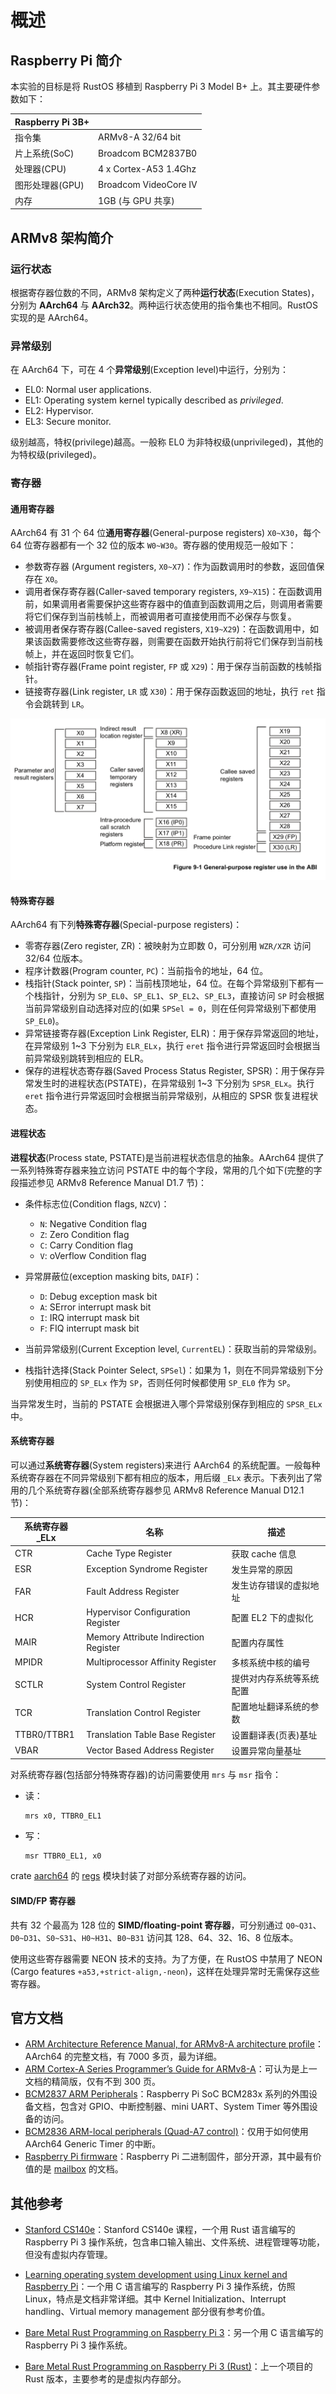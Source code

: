 # 概述

## Raspberry Pi 简介

本实验的目标是将 RustOS 移植到 Raspberry Pi 3 Model B+ 上。其主要硬件参数如下：

| Raspberry Pi 3B+ | |
|-------|---------|
| 指令集 | ARMv8-A 32/64 bit |
| 片上系统(SoC) | Broadcom BCM2837B0 |
| 处理器(CPU) | 4 x Cortex-A53 1.4Ghz |
| 图形处理器(GPU) | Broadcom VideoCore IV |
| 内存 | 1GB (与 GPU 共享) |

## ARMv8 架构简介

### 运行状态

根据寄存器位数的不同，ARMv8 架构定义了两种**运行状态**(Execution States)，分别为 **AArch64** 与 **AArch32**。两种运行状态使用的指令集也不相同。RustOS 实现的是 AArch64。

### 异常级别

在 AArch64 下，可在 4 个**异常级别**(Exception level)中运行，分别为：

* EL0: Normal user applications.
* EL1: Operating system kernel typically described as *privileged*.
* EL2: Hypervisor.
* EL3: Secure monitor.

级别越高，特权(privilege)越高。一般称 EL0 为非特权级(unprivileged)，其他的为特权级(privileged)。

### 寄存器

#### 通用寄存器

AArch64 有 31 个 64 位**通用寄存器**(General-purpose registers) `X0~X30`，每个 64 位寄存器都有一个 32 位的版本 `W0~W30`。寄存器的使用规范一般如下：

* 参数寄存器 (Argument registers, `X0~X7`)：作为函数调用时的参数，返回值保存在 `X0`。
* 调用者保存寄存器(Caller-saved temporary registers, `X9~X15`)：在函数调用前，如果调用者需要保护这些寄存器中的值直到函数调用之后，则调用者需要将它们保存到当前栈帧上，而被调用者可直接使用而不必保存与恢复。
* 被调用者保存寄存器(Callee-saved registers, `X19~X29`)：在函数调用中，如果该函数需要修改这些寄存器，则需要在函数开始执行前将它们保存到当前栈帧上，并在返回时恢复它们。
* 帧指针寄存器(Frame point register, `FP` 或 `X29`)：用于保存当前函数的栈帧指针。
* 链接寄存器(Link register, `LR` 或 `X30`)：用于保存函数返回的地址，执行 `ret` 指令会跳转到 `LR`。

![](img/general-register.png)

#### 特殊寄存器

AArch64 有下列**特殊寄存器**(Special-purpose registers)：

* 零寄存器(Zero register, ZR)：被映射为立即数 0，可分别用 `WZR/XZR` 访问 32/64 位版本。
* 程序计数器(Program counter, `PC`)：当前指令的地址，64 位。
* 栈指针(Stack pointer, `SP`)：当前栈顶地址，64 位。在每个异常级别下都有一个栈指针，分别为 `SP_EL0`、`SP_EL1`、`SP_EL2`、`SP_EL3`，直接访问 `SP` 时会根据当前异常级别自动选择对应的(如果 `SPSel = 0`，则在任何异常级别下都使用 `SP_EL0`)。
* 异常链接寄存器(Exception Link Register, ELR)：用于保存异常返回的地址，在异常级别 1~3 下分别为 `ELR_ELx`，执行 `eret` 指令进行异常返回时会根据当前异常级别跳转到相应的 ELR。
* 保存的进程状态寄存器(Saved Process Status Register, SPSR)：用于保存异常发生时的进程状态(PSTATE)，在异常级别 1~3 下分别为 `SPSR_ELx`。执行 `eret` 指令进行异常返回时会根据当前异常级别，从相应的 SPSR 恢复进程状态。

#### 进程状态

**进程状态**(Process state, PSTATE)是当前进程状态信息的抽象。AArch64 提供了一系列特殊寄存器来独立访问 PSTATE 中的每个字段，常用的几个如下(完整的字段描述参见 ARMv8 Reference Manual D1.7 节)：

* 条件标志位(Condition flags, `NZCV`)：

    + `N`: Negative Condition flag
    + `Z`: Zero Condition flag
    + `C`: Carry Condition flag
    + `V`: oVerflow Condition flag

* 异常屏蔽位(exception masking bits, `DAIF`)：

    + `D`: Debug exception mask bit
    + `A`: SError interrupt mask bit
    + `I`: IRQ interrupt mask bit
    + `F`: FIQ interrupt mask bit

* 当前异常级别(Current Exception level, `CurrentEL`)：获取当前的异常级别。
* 栈指针选择(Stack Pointer Select, `SPSel`)：如果为 1，则在不同异常级别下分别使用相应的 `SP_ELx` 作为 `SP`，否则任何时候都使用 `SP_EL0` 作为 `SP`。

当异常发生时，当前的 PSTATE 会根据进入哪个异常级别保存到相应的 `SPSR_ELx` 中。

#### 系统寄存器

可以通过**系统寄存器**(System registers)来进行 AArch64 的系统配置。一般每种系统寄存器在不同异常级别下都有相应的版本，用后缀 `_ELx` 表示。下表列出了常用的几个系统寄存器(全部系统寄存器参见 ARMv8 Reference Manual D12.1 节)：

|  系统寄存器_ELx  |                  名称                   |             描述             |
|------------------|-----------------------------------------|------------------------------|
|       CTR        |           Cache Type Register           |       获取 cache 信息        |
|       ESR        |       Exception Syndrome Register       |        发生异常的原因        |
|       FAR        |         Fault Address Register          |    发生访存错误的虚拟地址    |
|       HCR        |    Hypervisor Configuration Register    |     配置 EL2 下的虚拟化      |
|       MAIR       |  Memory Attribute Indirection Register  |         配置内存属性         |
|      MPIDR       |    Multiprocessor Affinity Register     |      多核系统中核的编号      |
|      SCTLR       |         System Control Register         |   提供对内存系统等系统配置   |
|       TCR        |      Translation Control Register       |    配置地址翻译系统的参数    |
|   TTBR0/TTBR1    |     Translation Table Base Register     |     设置翻译表(页表)基址     |
|       VBAR       |      Vector Based Address Register      |       设置异常向量基址       |

对系统寄存器(包括部分特殊寄存器)的访问需要使用 `mrs` 与 `msr` 指令：

* 读：

    ```armasm
    mrs x0, TTBR0_EL1
    ```

* 写：

    ```armasm
    msr TTBR0_EL1, x0
    ```

crate [aarch64](https://github.com/equation314/aarch64) 的 [regs](https://github.com/equation314/aarch64/tree/master/src/regs) 模块封装了对部分系统寄存器的访问。

#### SIMD/FP 寄存器

共有 32 个最高为 128 位的 **SIMD/floating-point 寄存器**，可分别通过 `Q0~Q31`、`D0~D31`、`S0~S31`、`H0~H31`、`B0~B31` 访问其 128、64、32、16、8 位版本。

使用这些寄存器需要 NEON 技术的支持。为了方便，在 RustOS 中禁用了 NEON (Cargo features `+a53,+strict-align,-neon`)，这样在处理异常时无需保存这些寄存器。

## 官方文档

* [ARM Architecture Reference Manual, for ARMv8-A architecture profile](https://static.docs.arm.com/ddi0487/da/DDI0487D_a_armv8_arm.pdf)：AArch64 的完整文档，有 7000 多页，最为详细。
* [ARM Cortex-A Series Programmer’s Guide for ARMv8-A](http://infocenter.arm.com/help/topic/com.arm.doc.den0024a/DEN0024A_v8_architecture_PG.pdf)：可认为是上一文档的精简版，仅有不到 300 页。
* [BCM2837 ARM Peripherals](https://web.stanford.edu/class/cs140e/docs/BCM2837-ARM-Peripherals.pdf)：Raspberry Pi SoC BCM283x 系列的外围设备文档，包含对 GPIO、中断控制器、mini UART、System Timer 等外围设备的访问。
* [BCM2836 ARM-local peripherals (Quad-A7 control)](https://www.raspberrypi.org/documentation/hardware/raspberrypi/bcm2836/QA7_rev3.4.pdf)：仅用于如何使用 AArch64 Generic Timer 的中断。
* [Raspberry Pi firmware](https://github.com/raspberrypi/firmware)：Raspberry Pi 二进制固件，部分开源，其中最有价值的是 [mailbox](https://github.com/raspberrypi/firmware/wiki) 的文档。

## 其他参考

* [Stanford CS140e](http://cs140e.stanford.edu/)：Stanford CS140e 课程，一个用 Rust 语言编写的 Raspberry Pi 3 操作系统，包含串口输入输出、文件系统、进程管理等功能，但没有虚拟内存管理。

* [Learning operating system development using Linux kernel and Raspberry Pi](https://github.com/s-matyukevich/raspberry-pi-os)：一个用 C 语言编写的 Raspberry Pi 3 操作系统，仿照 Linux，特点是文档非常详细。其中 Kernel Initialization、Interrupt handling、Virtual memory management 部分很有参考价值。

* [Bare Metal Rust Programming on Raspberry Pi 3](https://github.com/bztsrc/raspi3-tutorial)：另一个用 C 语言编写的 Raspberry Pi 3 操作系统。

* [Bare Metal Rust Programming on Raspberry Pi 3 (Rust)](https://github.com/rust-embedded/rust-raspi3-tutorial)：上一个项目的 Rust 版本，主要参考的是虚拟内存部分。
